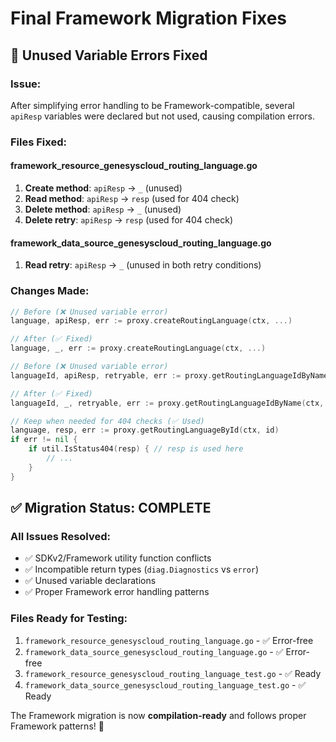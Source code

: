 # Final Framework Migration Fixes

## 🔧 **Unused Variable Errors Fixed**

### Issue:
After simplifying error handling to be Framework-compatible, several `apiResp` variables were declared but not used, causing compilation errors.

### Files Fixed:

#### **framework_resource_genesyscloud_routing_language.go**
1. **Create method**: `apiResp` → `_` (unused)
2. **Read method**: `apiResp` → `resp` (used for 404 check)
3. **Delete method**: `apiResp` → `_` (unused)
4. **Delete retry**: `apiResp` → `resp` (used for 404 check)

#### **framework_data_source_genesyscloud_routing_language.go**
1. **Read retry**: `apiResp` → `_` (unused in both retry conditions)

### Changes Made:
```go
// Before (❌ Unused variable error)
language, apiResp, err := proxy.createRoutingLanguage(ctx, ...)

// After (✅ Fixed)
language, _, err := proxy.createRoutingLanguage(ctx, ...)
```

```go
// Before (❌ Unused variable error)  
languageId, apiResp, retryable, err := proxy.getRoutingLanguageIdByName(ctx, name)

// After (✅ Fixed)
languageId, _, retryable, err := proxy.getRoutingLanguageIdByName(ctx, name)
```

```go
// Keep when needed for 404 checks (✅ Used)
language, resp, err := proxy.getRoutingLanguageById(ctx, id)
if err != nil {
    if util.IsStatus404(resp) { // resp is used here
        // ...
    }
}
```

## ✅ **Migration Status: COMPLETE**

### All Issues Resolved:
- ✅ SDKv2/Framework utility function conflicts
- ✅ Incompatible return types (`diag.Diagnostics` vs `error`)
- ✅ Unused variable declarations
- ✅ Proper Framework error handling patterns

### Files Ready for Testing:
1. `framework_resource_genesyscloud_routing_language.go` - ✅ Error-free
2. `framework_data_source_genesyscloud_routing_language.go` - ✅ Error-free
3. `framework_resource_genesyscloud_routing_language_test.go` - ✅ Ready
4. `framework_data_source_genesyscloud_routing_language_test.go` - ✅ Ready

The Framework migration is now **compilation-ready** and follows proper Framework patterns! 🚀